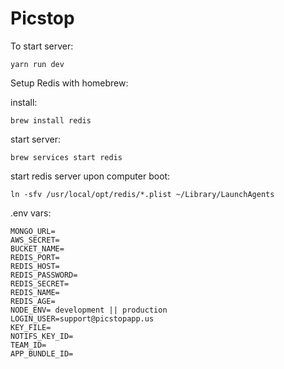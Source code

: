 # Picstop

To start server:

	yarn run dev

Setup Redis with homebrew:

install:

	brew install redis

start server:

	brew services start redis

start redis server upon computer boot:

	ln -sfv /usr/local/opt/redis/*.plist ~/Library/LaunchAgents

.env vars:

	MONGO_URL=
	AWS_SECRET=
	BUCKET_NAME=
	REDIS_PORT=
	REDIS_HOST=
	REDIS_PASSWORD=
	REDIS_SECRET=
	REDIS_NAME= 
	REDIS_AGE=
	NODE_ENV= development || production
	LOGIN_USER=support@picstopapp.us
	KEY_FILE=
	NOTIFS_KEY_ID=
	TEAM_ID=
	APP_BUNDLE_ID=

